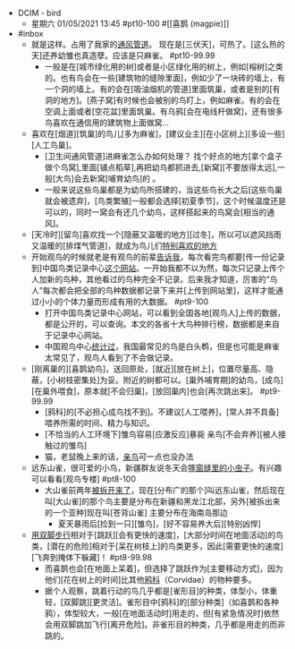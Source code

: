 - DCIM - bird
    - 星期六 01/05/2021 13:45 #pt10-100 #[[喜鹊 (magpie)]] 
- #inbox
    - 就是这样。占用了我家的[通风管道](https://www.zhihu.com/question/28370378/answer/205487414)。
现在是[三伏天]，可热了。[这么热的天]还养幼雏也真造孽。应该是只麻雀。 #pt10-99.99
        - 一般是在[城市绿化用的树]或者是小区绿化用的树上，例如[榕树]之类的。也有鸟会在一些[建筑物的缝隙里面]，例如少了一块砖的墙上，有一个洞的墙上。有的会在[吸油烟机的管道]里面筑巢，或者是别的[有洞的地方]。[燕子窝]有时候也会被别的鸟盯上，例如麻雀。有的会在空调上面或者[空花盆]里面筑巢。有乌鸦[会在电线杆做窝]，还有很多鸟喜欢在通信用的建筑物上面做窝...
    - 喜欢在[烟道][筑巢]的鸟儿[多为麻雀]，[建议业主][在小区树上][多设一些][人工鸟巢]。
        - [卫生间通风管道]进麻雀怎么办如何处理？
找个好点的地方[拿个盒子做个鸟窝],里面[铺点稻草],再把幼鸟都抓进去,[新窝][不要放得太远],一般[大鸟]会去新窝[哺育幼鸟]的 。
        - 一般来说这些鸟巢都是为幼鸟所搭建的，当这些鸟长大之后[这些鸟巢就会被遗弃]，[鸟类繁殖]一般都会选择[初夏季节]，这个时候温度还是可以的，同时一窝会有还几个幼鸟，这样搭起来的鸟窝会[相当的通风]。
    - [天冷时][留鸟]喜欢找一个[隐蔽又温暖的地方][过冬]，所以可以遮风挡雨又温暖的[排煤气管道]，就成为鸟儿们[特别喜欢的地方](http://www.chinanews.com/sh/2013/05-24/4852997.shtml)
    - 开始观鸟的时候就老是有观鸟的前辈[告诉我](https://mp.weixin.qq.com/s/uQXtbk_yAwIMAmLK6lesXw)，每次看完鸟都要[传一份记录到]中国鸟类记录中心[这个网站](http://www.birdreport.cn/)。一开始我都不以为然，每次只记录上传个人加新的鸟种，其他看过的鸟种完全不记录。后来我才知道，厉害的“鸟人”每次都会把全部的鸟种数据都记录下来并[上传到网站里]，这样才能通过小小的个体力量而形成有用的大数据。 #pt9-100
        - 打开中国鸟类记录中心网站，可以看到全国各地[观鸟人]上传的数据，都是公开的，可以查询。本文的各省十大鸟种排行榜，数据都是来自于记录中心网站。
        - 中国观鸟中心[统计过](https://bbs.saraba1st.com/2b/thread-2017164-2-1.html)，我国最常见的鸟是白头鹎，但是也可能是麻雀太常见了，观鸟人看到了不会做记录。
    - [刚离巢的][喜鹊幼鸟]，送回原处，[就近][放在树上]，位置尽量高、隐蔽，[小树枝密集处]为妥。附近的树都可以。[巢外哺育期]的幼鸟，[成鸟][在巢外喂食]，原本就[不会归巢]，[放回巢内]也会[再次跳出来]。 #pt9-99.99
        - [鸦科]的[不必担心成鸟找不到]。不建议[人工喂养]，[常人并不具备]喂养所需的时间、精力与知识。
        - [不恰当的人工环境下]雏鸟容易[应激反应]暴毙
亲鸟[不会弃养][被人接触过的雏鸟]
        - 猫，老鼠晚上来的话，[亲鸟](https://www.zhihu.com/question/390431409/answer/1178592226)可一点也没办法
    - 远东山雀，很可爱的小鸟，新疆群友说冬天会[啄窗缝里的小虫子](https://bbs.saraba1st.com/2b/thread-2001519-1-1.html)。有兴趣可以看看[观鸟专楼] #pt8-100
        - 大山雀前两年[被拆开来了](https://www.bilibili.com/video/BV1Nf4y1C7Ww)，现在[分布广的那个]叫远东山雀，然后现在叫[大山雀]的那个鸟主要是分布在新疆和黑龙江北部，另外[被拆出来的一个亚种]现在叫[苍背山雀] 主要分布在海南岛那边
            - 夏天暴雨后[捡到一只][雏鸟]，[好不容易养大后][特别凶悍]
    - [用双脚步行](https://www.zhihu.com/question/29296019/answer/1906834475)相对于[跳跃][会有更快的速度]，[大部分时间在地面活动]的鸟类，[潜在的危险]相对于[呆在树枝上]的鸟类更多，因此[需要更快的速度][飞奔到掩体下躲藏]！ #pt8-99.98
        - 而喜鹊也会[在地面上呆着]，但选择了跳跃作为[主要移动方式]，因为他们[花在树上的时间]比其他[鸦科](http://link.zhihu.com/?target=https%3A//zh.wikipedia.org/wiki/%25E9%25B8%25A6%25E7%25A7%2591)（Corvidae）的物种要多。
        - 据个人观察，跳着行动的鸟几乎都是[雀形目]的种类，体型小，体重轻，[双脚跳][更灵活]。雀形目中[鸦科]的[部分种类]（如喜鹊和各种鸦），体型较大，一般[在地面活动时]用走的，但[有紧急情况时]依然会用双脚跳加飞行[离开危险]。非雀形目的种类，几乎都是用走的而非跳的。
